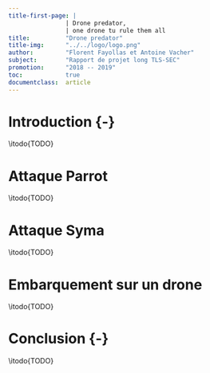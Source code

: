 ```yaml
---
title-first-page: |
                | Drone predator,
                | one drone tu rule them all
title:          "Drone predator"
title-img:      "../../logo/logo.png"
author:         "Florent Fayollas et Antoine Vacher"
subject:        "Rapport de projet long TLS-SEC"
promotion:      "2018 -- 2019"
toc:            true
documentclass:  article
---
```



# Introduction {-}

\itodo{TODO}




# Attaque Parrot

\itodo{TODO}




# Attaque Syma

\itodo{TODO}




# Embarquement sur un drone

\itodo{TODO}




# Conclusion {-}

\itodo{TODO}


